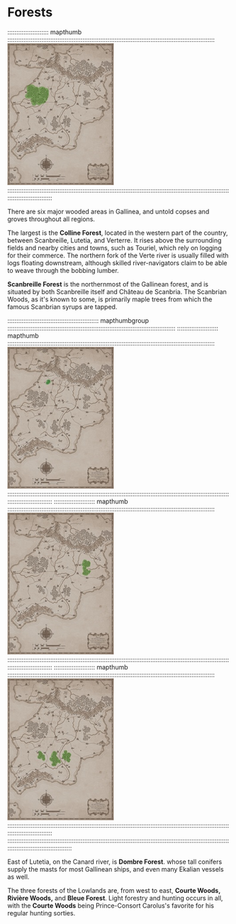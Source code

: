# Forests 

::::::::::::::::::::::: mapthumb ::::::::::::::::::::::::::::::::::::::::::::::::::::::::::::::::::::::::::::::::::::::::::::::::::::::::::::::::::::
![Colline Forest, cartography by Robert Altbauer](assets/Maps/Thumb/colline-forest.jpg "Colline Forest, cartography by Robert Altbauer")
:::::::::::::::::::::::::::::::::::::::::::::::::::::::::::::::::::::::::::::::::::::::::::::::::::::::::::::::::::::::::::::::::::::::::::::::::::::

There are six major wooded areas in Gallinea, and untold copses and groves throughout all regions.

The largest is the **Colline Forest**, located in the western part of the country, between Scanbreille, Lutetia, and Verterre. It rises above the surrounding
fields and nearby cities and towns, such as Touriel, which rely on logging for their commerce. The northern fork of the Verte river is 
usually filled with logs floating downstream, although skilled river-navigators claim to be able to weave through the bobbing lumber.

**Scanbreille Forest** is the northernmost of the Gallinean forest, and is situated by both Scanbreille itself and Château de Scanbria. 
The Scanbrian Woods, as it's known to some, is primarily maple trees from which the famous Scanbrian syrups are tapped.

::::::::::::::::::::::::::::::::::::::::::::::::::: mapthumbgroup ::::::::::::::::::::::::::::::::::::::::::::::::::::::::::::::::::::::::::::::::::::::::::::::
::::::::::::::::::::::: mapthumb ::::::::::::::::::::::::::::::::::::::::::::::::::::::::::::::::::::::::::::::::::::::::::::::::::::::::::::::::::::
![Scanbreille Forest, cartography by Robert Altbauer](assets/Maps/Thumb/scanbreille-forest.jpg "Scanbreille Forest, cartography by Robert Altbauer")
:::::::::::::::::::::::::::::::::::::::::::::::::::::::::::::::::::::::::::::::::::::::::::::::::::::::::::::::::::::::::::::::::::::::::::::::::::::
::::::::::::::::::::::: mapthumb ::::::::::::::::::::::::::::::::::::::::::::::::::::::::::::::::::::::::::::::::::::::::::::::::::::::::::::::::::::
![Dombre Forest, cartography by Robert Altbauer](assets/Maps/Thumb/dombre-forest.jpg "Dombre Forest, cartography by Robert Altbauer")
:::::::::::::::::::::::::::::::::::::::::::::::::::::::::::::::::::::::::::::::::::::::::::::::::::::::::::::::::::::::::::::::::::::::::::::::::::::
::::::::::::::::::::::: mapthumb ::::::::::::::::::::::::::::::::::::::::::::::::::::::::::::::::::::::::::::::::::::::::::::::::::::::::::::::::::::
![Forests of the Lowlands, cartography by Robert Altbauer](assets/Maps/Thumb/southern-forests.jpg "Forests of the Lowlands, cartography by Robert Altbauer")
:::::::::::::::::::::::::::::::::::::::::::::::::::::::::::::::::::::::::::::::::::::::::::::::::::::::::::::::::::::::::::::::::::::::::::::::::::::
::::::::::::::::::::::::::::::::::::::::::::::::::::::::::::::::::::::::::::::::::::::::::::::::::::::::::::::::::::::::::::::::::::::::::::::::::::::::::::::::

East of Lutetia, on the Canard river, is **Dombre Forest**. whose tall conifers supply the masts for most Gallinean ships, and even
many Ekalian vessels as well.

The three forests of the Lowlands are, from west to east, **Courte Woods,** **Rivière Woods,** and **Bleue Forest**. Light forestry and
hunting occurs in all, with the **Courte Woods** being Prince-Consort Carolus's favorite for his regular hunting sorties.

